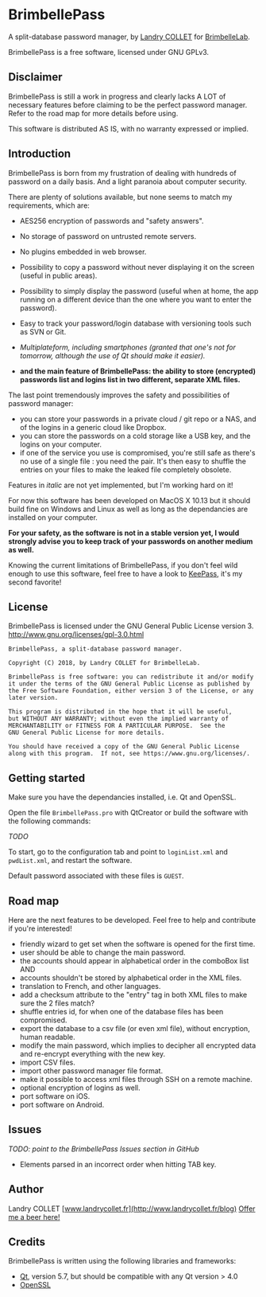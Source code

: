 # BrimbellePass

A split-database password manager, by [Landry COLLET](https://www.github.com/landrycollet) for [BrimbelleLab](https://www.github.com/brimbellelab).

BrimbellePass is a free software, licensed under GNU GPLv3.


## Disclaimer

BrimbellePass is still a work in progress and clearly lacks A LOT of necessary features before claiming to be the
perfect password manager. Refer to the road map for more details before using.

This software is distributed AS IS, with no warranty expressed or implied.


## Introduction

BrimbellePass is born from my frustration of dealing with hundreds of password on a daily basis. And a light paranoia
about computer security.

There are plenty of solutions available, but none seems to match my requirements, which are:
- AES256 encryption of passwords and "safety answers".
- No storage of password on untrusted remote servers.
- No plugins embedded in web browser.
- Possibility to copy a password without never displaying it on the screen (useful in public areas).
- Possibility to simply display the password (useful when at home, the app running on a different device than the one
where you want to enter the password).
- Easy to track your password/login database with versioning tools such as SVN or Git.
- *Multiplateform, including smartphones (granted that one's not for tomorrow, although the use of Qt should make it
easier).*

- **and the main feature of BrimbellePass: the ability to store (encrypted) passwords list and logins list in two
different, separate XML files.**

The last point tremendously improves the safety and possibilities of password manager:
- you can store your passwords in a private cloud / git repo or a NAS, and of the logins in a generic cloud like
Dropbox.
- you can store the passwords on a cold storage like a USB key, and the logins on your computer.
- if one of the service you use is compromised, you're still safe as there's no use of a single file : you need the
pair. It's then easy to shuffle the entries on your files to make the leaked file completely obsolete.

Features in *italic* are not yet implemented, but I'm working hard on it!

For now this software has been developed on MacOS X 10.13 but it should build fine on Windows and Linux as well as long
as the dependancies are installed on your computer.

**For your safety, as the software is not in a stable version yet, I would strongly advise you to keep track of your
passwords on another medium as well.**

Knowing the current limitations of BrimbellePass, if you don't feel wild enough to use this software, feel free to have
a look to [KeePass](http://keepass.info), it's my second favorite!

## License

BrimbellePass is licensed under the GNU General Public License version 3. http://www.gnu.org/licenses/gpl-3.0.html
```
BrimbellePass, a split-database password manager.

Copyright (C) 2018, by Landry COLLET for BrimbelleLab.

BrimbellePass is free software: you can redistribute it and/or modify
it under the terms of the GNU General Public License as published by
the Free Software Foundation, either version 3 of the License, or any
later version.

This program is distributed in the hope that it will be useful,
but WITHOUT ANY WARRANTY; without even the implied warranty of
MERCHANTABILITY or FITNESS FOR A PARTICULAR PURPOSE.  See the
GNU General Public License for more details.

You should have received a copy of the GNU General Public License
along with this program.  If not, see https://www.gnu.org/licenses/.
```


## Getting started

Make sure you have the dependancies installed, i.e. Qt and OpenSSL.

Open the file `BrimbellePass.pro` with QtCreator or build the software with the following commands:

*TODO*

To start, go to the configuration tab and point to `loginList.xml` and `pwdList.xml`, and restart the software.

Default password associated with these files is `GUEST`.


## Road map

Here are the next features to be developed. Feel free to help and contribute if you're interested!

- friendly wizard to get set when the software is opened for the first time.
- user should be able to change the main password.
- the accounts should appear in alphabetical order in the comboBox list AND
- accounts shouldn't be stored by alphabetical order in the XML files.
- translation to French, and other languages.
- add a checksum attribute to the "entry" tag in both XML files to make sure the 2 files match?
- shuffle entries id, for when one of the database files has been compromised.
- export the database to a csv file (or even xml file), without encryption, human readable.
- modify the main password, which implies to decipher all encrypted data and re-encrypt everything with the new key.
- import CSV files.
- import other password manager file format.
- make it possible to access xml files through SSH on a remote machine.
- optional encryption of logins as well.
- port software on iOS.
- port software on Android.


## Issues

*TODO: point to the BrimbellePass Issues section in GitHub*
- Elements parsed in an incorrect order when hitting TAB key.

## Author

Landry COLLET [www.landrycollet.fr](http://www.landrycollet.fr/blog)
[Offer me a beer here!](https://www.paypal.me/LandryCOLLET)


## Credits

BrimbellePass is written using the following libraries and frameworks:
- [Qt](https://www.qt.io), version 5.7, but should be compatible with any Qt version > 4.0
- [OpenSSL](https://www.openssl.org)
